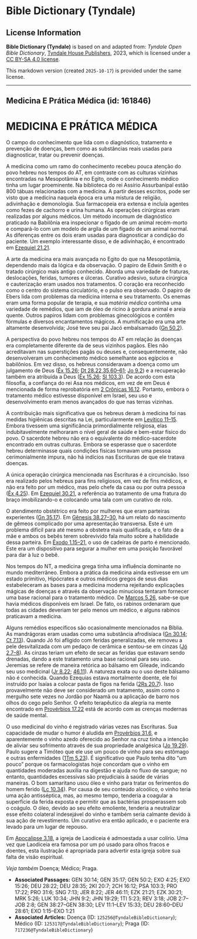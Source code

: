 # Bible Dictionary (Tyndale)

## License Information

**Bible Dictionary (Tyndale)** is based on and adapted from: _Tyndale Open Bible Dictionary_, [Tyndale House Publishers](https://tyndaleopenresources.com/), 2023, which is licensed under a [CC BY-SA 4.0 license](https://creativecommons.org/licenses/by-sa/4.0/legalcode.en).

This markdown version (created `2025-10-17`) is provided under the same license.



--------------------------------

## Medicina E Prática Médica (id: 161846)

MEDICINA E PRÁTICA MÉDICA
=========================

O campo do conhecimento que lida com o diagnóstico, tratamento e prevenção de doenças, bem como as substâncias reais usadas para diagnosticar, tratar ou prevenir doenças.

A medicina como um ramo do conhecimento recebeu pouca atenção do povo hebreu nos tempos do AT, em contraste com as culturas vizinhas encontradas na Mesopotâmia e no Egito, onde o conhecimento médico tinha um lugar proeminente. Na biblioteca do rei Assírio Assurbanípal estão 800 tábuas relacionadas com a medicina. A partir desses escritos, pode ser visto que a medicina naquela época era uma mistura de religião, adivinhação e demonologia. Sua farmacopeia era extensa e incluía agentes como fezes de cachorro e urina humana. As operações cirúrgicas eram realizadas por alguns médicos. Um método incomum de diagnóstico praticado na Babilônia era inspecionar o fígado de um animal recém\-morto e compará\-lo com um modelo de argila de um fígado de um animal normal. As diferenças entre os dois eram usadas para diagnosticar a condição do paciente. Um exemplo interessante disso, e de adivinhação, é encontrado em [Ezequiel 21\.21](https://ref.ly/Ezek21:21).

A arte da medicina era mais avançada no Egito do que na Mesopotâmia, dependendo mais da lógica e da observação. O papiro de Edwin Smith é o tratado cirúrgico mais antigo conhecido. Aborda uma variedade de fraturas, deslocações, feridas, tumores e úlceras. Curativo adesivo, sutura cirúrgica e cauterização eram usados nos tratamentos. O coração era reconhecido como o centro do sistema circulatório, e o pulso era observado. O papiro de Ebers lida com problemas da medicina interna e seu tratamento. Os enemas eram uma forma popular de terapia, e sua *matéria médica* continha uma variedade de remédios, que iam de óleo de rícino à gordura animal e areia quente. Outros papiros lidam com problemas ginecológicos e contêm fórmulas e diversos encantamentos mágicos. A mumificação era uma arte altamente desenvolvida; José teve seu pai Jacó embalsamado ([Gn 50\.2](https://ref.ly/Gen50:2)).

A perspectiva do povo hebreu nos tempos do AT em relação às doenças era completamente diferente da de seus vizinhos pagãos. Eles não acreditavam nas superstições pagãs ou deuses e, consequentemente, não desenvolveram um conhecimento médico semelhante aos egípcios e babilônios. Em vez disso, os hebreus consideravam a doença como um julgamento de Deus ([Êx 15\.26](https://ref.ly/Exod15:26); [Dt 28\.22,35,60–61](https://ref.ly/Deut28:22); [Jo 9\.2](https://ref.ly/John9:2)) e a recuperação também era atribuída a Deus ([Êx 15\.26](https://ref.ly/Exod15:26); [Sl 103\.3](https://ref.ly/Ps103:3)). De acordo com esta filosofia, a confiança do rei Asa nos médicos, em vez de em Deus é mencionada de forma reprobatória em [2 Crônicas 16\.12](https://ref.ly/2Chr16:12). Portanto, embora o tratamento médico estivesse disponível em Israel, seu uso e desenvolvimento eram menos avançados do que nas terras vizinhas.

A contribuição mais significativa que os hebreus deram à medicina foi nas medidas higiênicas descritas na Lei, particularmente em [Levítico 11–15](https://ref.ly/Lev11:1-Lev15:33). Embora tivessem uma significância primordialmente religiosa, elas indubitavelmente melhoraram o nível geral de saúde e bem\-estar físico do povo. O sacerdote hebreu não era o equivalente do médico\-sacerdote encontrado em outras culturas. Embora se esperasse que o sacerdote hebreu determinasse quais condições físicas tornavam uma pessoa cerimonialmente impura, não há indícios nas Escrituras de que ele tratava doenças.

A única operação cirúrgica mencionada nas Escrituras é a circuncisão. Isso era realizado pelos hebreus para fins religiosos, em vez de fins médicos, e não era feito por um médico, mas pelo chefe da casa ou por outra pessoa ([Êx 4\.25](https://ref.ly/Exod4:25)). Em [Ezequiel 30\.21](https://ref.ly/Ezek30:21), a referência ao tratamento de uma fratura do braço imobilizando\-o e colocando uma tala com um curativo de rolo.

O atendimento obstétrico era feito por mulheres que eram parteiras experientes ([Gn 35\.17](https://ref.ly/Gen35:17)). Em [Gênesis 38\.27–30](https://ref.ly/Gen38:27-Gen38:30), há um relato do nascimento de gêmeos complicado por uma apresentação transversa. Este é um problema difícil para até mesmo a obstetra mais qualificada, e o fato de a mãe e ambos os bebês terem sobrevivido fala muito sobre a habilidade dessa parteira. Em [Êxodo 1\.15–21](https://ref.ly/Exod1:15-Exod1:21), o uso de cadeiras de parto é mencionado. Este era um dispositivo para segurar a mulher em uma posição favorável para dar à luz o bebê.

Nos tempos do NT, a medicina grega tinha uma influência dominante no mundo mediterrâneo. Embora a prática da medicina ainda estivesse em um estado primitivo, Hipócrates e outros médicos gregos de seus dias estabeleceram as bases para a medicina moderna rejeitando explicações mágicas de doenças e através da observação minuciosa tentaram fornecer uma base racional para o tratamento médico. De [Marcos 5\.26](https://ref.ly/Mark5:26), sabe\-se que havia médicos disponíveis em Israel. De fato, os rabinos ordenaram que todas as cidades deveriam ter pelo menos um médico, e alguns rabinos praticavam a medicina.

Alguns remédios específicos são ocasionalmente mencionados na Bíblia. As mandrágoras eram usadas como uma substância afrodisíaca ([Gn 30\.14](https://ref.ly/Gen30:14); [Ct 7\.13](https://ref.ly/Song7:13)). Quando Jó foi afligido com feridas generalizadas, ele removeu a pele desvitalizada com um pedaço de cerâmica e sentou\-se em cinzas ([Jó 2\.7–8](https://ref.ly/Job2:7-Job2:8)). As cinzas teriam um efeito de secar as feridas que estavam sendo drenadas, dando a este tratamento uma base racional para seu uso. Jeremias se refere de maneira retórica ao bálsamo em Gileade, indicando seu uso medicinal ([Jr 8\.22](https://ref.ly/Jer8:22); [46\.11](https://ref.ly/Jer46:11)). A natureza exata ou o uso deste bálsamo não é conhecida. Quando Ezequias estava mortalmente doente, ele foi instruído por Isaías a colocar pasta de figos na ferida ([2Rs 20\.7](https://ref.ly/2Kgs20:7)). Isso provavelmente não deve ser considerado um tratamento, assim como o mergulho sete vezes no Jordão por Naamã ou a aplicação de barro nos olhos do cego pelo Senhor. O efeito terapêutico da alegria na mente encontrado em [Provérbios 17\.22](https://ref.ly/Prov17:22) está de acordo com as crenças modernas de saúde mental.

O uso medicinal do vinho é registrado várias vezes nas Escrituras. Sua capacidade de mudar o humor é aludida em [Provérbios 31\.6](https://ref.ly/Prov31:6), e aparentemente o vinho azedo oferecido ao Senhor na cruz tinha a intenção de aliviar seu sofrimento através de sua propriedade analgésica ([Jo 19\.29](https://ref.ly/John19:29)). Paulo sugere a Timóteo que ele use um pouco de vinho para seu estômago e outras enfermidades ([1Tm 5\.23](https://ref.ly/1Tim5:23)). É significativo que Paulo tenha dito “um pouco” porque os farmacologistas hoje concordam que o vinho em quantidades moderadas auxilia na digestão e ajuda no fluxo de sangue; no entanto, quantidades excessivas são prejudiciais à saúde de várias maneiras. O bom samaritano usou óleo e vinho para tratar os ferimentos do homem ferido ([Lc 10\.34](https://ref.ly/Luke10:34)). Por causa de seu conteúdo alcoólico, o vinho teria uma ação antisséptica, mas, ao mesmo tempo, tenderia a coagular a superfície da ferida exposta e permitir que as bactérias prosperassem sob o coágulo. O óleo, devido ao seu efeito emoliente, tenderia a neutralizar esse efeito colateral indesejável do vinho e também seria calmante devido à sua ação de revestimento. Um curativo era então aplicado, e o paciente era levado para um lugar de repouso.

Em [Apocalipse 3\.18](https://ref.ly/Rev3:18), a igreja de Laodiceia é admoestada a usar colírio. Uma vez que Laodiceia era famosa por um pó usado para olhos fracos e doentes, esta ilustração é apropriada para advertir esta igreja sobre sua falta de visão espiritual.

*Veja também* Doença; Médico; Praga.

* **Associated Passages:** GEN 30:14; GEN 35:17; GEN 50:2; EXO 4:25; EXO 15:26; DEU 28:22; DEU 28:35; 2KI 20:7; 2CH 16:12; PSA 103:3; PRO 17:22; PRO 31:6; SNG 7:13; JER 8:22; JER 46:11; EZK 21:21; EZK 30:21; MRK 5:26; LUK 10:34; JHN 9:2; JHN 19:29; 1TI 5:23; REV 3:18; JOB 2:7–JOB 2:8; GEN 38:27–GEN 38:30; LEV 11:1–LEV 15:33; DEU 28:60–DEU 28:61; EXO 1:15–EXO 1:21
* **Associated Articles:** Doença (ID: `125256@TyndaleBibleDictionary`); Médico (ID: `125317@TyndaleBibleDictionary`); Praga (ID: `717236@TyndaleBibleDictionary`)

